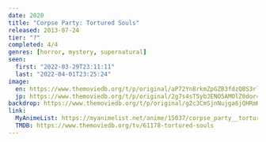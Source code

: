```yaml
---
date: 2020
title: "Corpse Party: Tortured Souls"
released: 2013-07-24
tier: "?"
completed: 4/4
genres: [horror, mystery, supernatural]
seen:
  first: "2022-03-29T23:11:11"
  last: "2022-04-01T23:25:24"
image:
  en: https://www.themoviedb.org/t/p/original/aP72Yn8rkmZpGZB3fdzQBS3rlr6.jpg
  jp: https://www.themoviedb.org/t/p/original/2g7s4sT5ybJENO5AMOlZ0dor4q.jpg
backdrop: https://www.themoviedb.org/t/p/original/g2c3CmSjnNujga6jQHRmH1CwFtH.jpg
link:
  MyAnimeList: https://myanimelist.net/anime/15037/corpse_party__tortured_souls_-_bougyakusareta_tamashii_no_jukyou
  TMDB: https://www.themoviedb.org/tv/61178-tortured-souls
---
```

